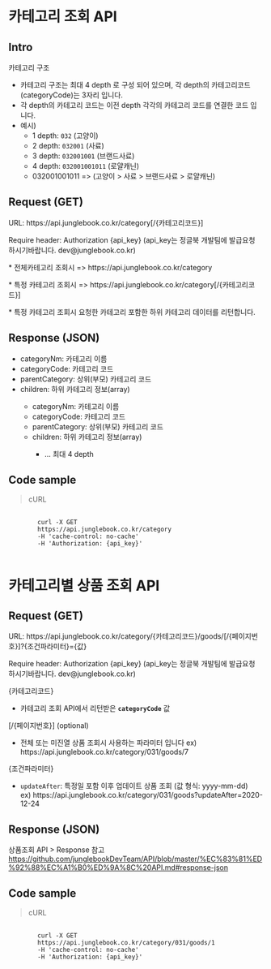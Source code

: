 # 카테고리 조회 API

## Intro ##
<p>카테고리 구조</p>
<ul>
	<li>카테고리 구조는 최대 4 depth 로 구성 되어 있으며, 각 depth의 카테고리코드(categoryCode)는 3자리 입니다.</li>
	<li>각 depth의 카테고리 코드는 이전 depth 각각의 카테고리 코드를 연결한 코드 입니다.</li>
	<li>
		예시)
		<ul>
			<li>1 depth: <code>032</code> (고양이)</li>
			<li>2 depth: <code>032</code><code>001</code> (사료)</li>
			<li>3 depth: <code>032</code><code>001</code><code>001</code> (브랜드사료)</li>
			<li>4 depth: <code>032</code><code>001</code><code>001</code></code><code>011</code> (로얄캐닌)</li>
			<li>032001001011 => (고양이 > 사료 > 브랜드사료 > 로얄캐닌)</li>
		</ul>
	</li>
</ul>

## Request (GET) ##
<p>URL: https://api.junglebook.co.kr/category[/{카테고리코드}]</p>
<p>Require header: Authorization {api_key} (api_key는 정글북 개발팀에 발급요청 하시기바랍니다. dev@junglebook.co.kr)</p>

<p>* 전체카테고리 조회시 => https://api.junglebook.co.kr/category</p>
<p>* 특정 카테고리 조회시 => https://api.junglebook.co.kr/category[/{카테고리코드}]</p>
<p>* 특정 카테고리 조회시 요청한 카테고리 포함한 하위 카테고리 데이터를 리턴합니다. </p>

## Response (JSON) ##
<ul>
  <li>categoryNm: 카테고리 이름</li>
  <li>categoryCode: 카테고리 코드</li>
  <li>parentCategory: 상위(부모) 카테고리 코드</li>
  <li>children: 하위 카테고리 정보(array)</li>
  <ul>
		<li>categoryNm: 카테고리 이름</li>
		<li>categoryCode: 카테고리 코드</li>
		<li>parentCategory: 상위(부모) 카테고리 코드</li>
		<li>children: 하위 카테고리 정보(array)</li>
			<ul>
				<li>... 최대 4 depth</li>
		  </ul>
  </ul>
</ul>

## Code sample ##
<blockquote>
	<p>cURL</p>
</blockquote>
<pre>
	<code>
		curl -X GET
		https://api.junglebook.co.kr/category
		-H 'cache-control: no-cache'
		-H 'Authorization: {api_key}'
	</code>
</pre>

# 카테고리별 상품 조회 API

## Request (GET) ##
<p>URL: https://api.junglebook.co.kr/category/{카테고리코드}/goods/[/{페이지번호}]?{조건파라미터}={값}</p>
<p>Require header: Authorization {api_key} (api_key는 정글북 개발팀에 발급요청 하시기바랍니다. dev@junglebook.co.kr)</p>

{카테고리코드}
<ul>
	<li>카테고리 조회 API에서 리턴받은 <code><strong>categoryCode</strong></code> 값</li>
</ul>

[/{페이지번호}] (optional)
<ul>
	<li>전체 또는 미진열 상품 조회시 사용하는 파라미터 입니다 ex) https://api.junglebook.co.kr/category/031/goods/7</li>
</ul>

{조건파라미터}
<ul>
	<li><code>updateAfter</code>: 특정일 포함 이후 업데이트 상품 조회 (값 형식: yyyy-mm-dd)<br>ex) https://api.junglebook.co.kr/category/031/goods?updateAfter=2020-12-24</li>
</ul>

## Response (JSON) ##

상품조회 API > Response 참고
https://github.com/junglebookDevTeam/API/blob/master/%EC%83%81%ED%92%88%EC%A1%B0%ED%9A%8C%20API.md#response-json

## Code sample ##
<blockquote>
	<p>cURL</p>
</blockquote>
<pre>
	<code>
		curl -X GET
		https://api.junglebook.co.kr/category/031/goods/1
		-H 'cache-control: no-cache'
		-H 'Authorization: {api_key}'
	</code>
</pre>
